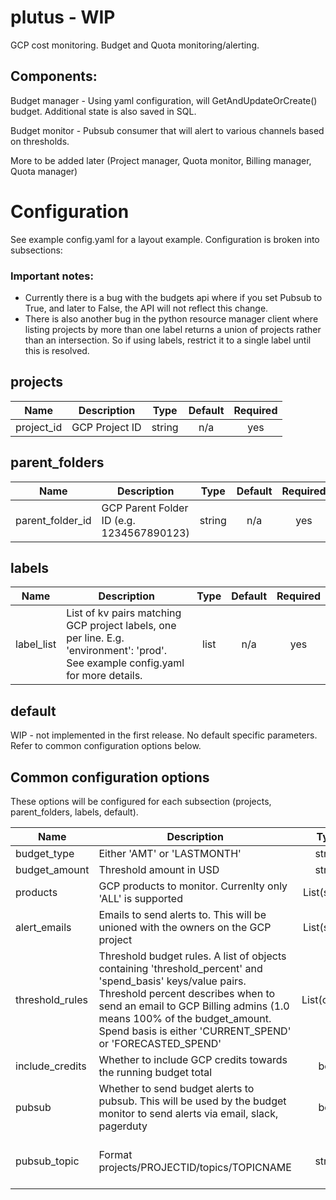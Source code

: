 # plutus - WIP

GCP cost monitoring. Budget and Quota monitoring/alerting.

## Components:

Budget manager - Using yaml configuration, will GetAndUpdateOrCreate() budget. Additional state is also saved in SQL.

Budget monitor - Pubsub consumer that will alert to various channels based on thresholds.

More to be added later (Project manager, Quota monitor, Billing manager, Quota manager)

# Configuration
See example config.yaml for a layout example. Configuration is broken into subsections:

### Important notes: 
- Currently there is a bug with the budgets api where if you set Pubsub to True, and later to False, the API will not reflect this change.
- There is also another bug in the python resource manager client where listing projects by more than one label returns a union of projects rather than an intersection. So if using labels, restrict it to a single label until this is resolved.

## projects
| Name | Description | Type | Default | Required |
|------|-------------|:----:|:-----:|:-----:|
| project\_id | GCP Project ID | string | n/a | yes |

## parent_folders
| Name | Description | Type | Default | Required |
|------|-------------|:----:|:-----:|:-----:|
| parent\_folder\_id | GCP Parent Folder ID (e.g. 1234567890123) | string | n/a | yes |

## labels
| Name | Description | Type | Default | Required |
|------|-------------|:----:|:-----:|:-----:|
| label\_list | List of kv pairs matching GCP project labels, one per line. E.g. 'environment': 'prod'. See example config.yaml for more details. | list | n/a | yes |

## default
WIP - not implemented in the first release.
No default specific parameters. Refer to common configuration options below.

## Common configuration options

These options will be configured for each subsection (projects, parent_folders, labels, default).

| Name | Description | Type | Default | Required |
|------|-------------|:----:|:-----:|:-----:|
| budget\_type | Either 'AMT' or 'LASTMONTH' | string | n/a | yes |
| budget\_amount | Threshold amount in USD | string | n/a | yes |
| products | GCP products to monitor. Currenlty only 'ALL' is supported | List(string) | 'ALL' | no |
| alert\_emails | Emails to send alerts to. This will be unioned with the owners on the GCP project | List(string) | n/a | no |
| threshold\_rules | Threshold budget rules. A list of objects containing 'threshold\_percent' and 'spend\_basis' keys/value pairs. Threshold percent describes when to send an email to GCP Billing admins (1.0 means 100% of the budget\_amount. Spend basis is either 'CURRENT_SPEND' or 'FORECASTED_SPEND' | List(object) | n/a | yes |
| include\_credits | Whether to include GCP credits towards the running budget total | bool | False | yes |
| pubsub | Whether to send budget alerts to pubsub. This will be used by the budget monitor to send alerts via email, slack, pagerduty  | bool | False | yes |
| pubsub\_topic | Format projects/PROJECTID/topics/TOPICNAME | string | projects/moz-fx-billing-projectid/topics/plutus-budget-notifications | no |
